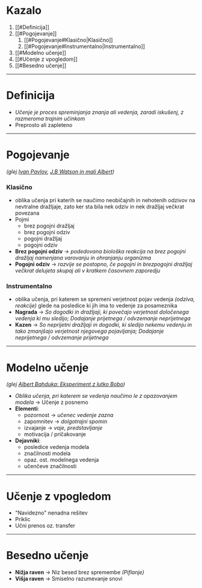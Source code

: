 # Kazalo
1. [[#Definicija]]
2. [[#Pogojevanje]]
	1. [[#Pogojevanje#Klasično|Klasično]]
	2. [[#Pogojevanje#Instrumentalno|Instrumentalno]]
3. [[#Modelno učenje]]
4. [[#Učenje z vpogledom]]
5. [[#Besedno učenje]]
---
# Definicija
- *Učenje je proces spreminjanja znanja ali vedenja, zaradi iskušenj, z razmeroma trajnim učinkom* 
- Preprosto ali zapleteno
---
# Pogojevanje
*(glej [Ivan Pavlov](https://sl.wikipedia.org/wiki/Ivan_Petrovi%C4%8D_Pavlov), [J.B Watson in mali Albert](https://www.youtube.com/watch?v=9hBfnXACsOI))* 
### Klasično
- oblika učenja pri katerih se naučimo neobičajnih in nehotenih odzivov na nevtralne dražljaje, zato ker sta bila nek odziv in nek dražljaj večkrat povezana
- Pojmi
	- brez pogojni dražljaj
	- brez pogojni odziv
	- pogojni dražljaj
	- pogojni odziv
- **Brez pogojni odziv** -> *podedovana biološka reakcija na brez pogojni dražljaj namenjana varovanju in ohranjanju organizma*
- **Pogojni odziv** -> *razvije se postopno, če pogojni in brezpogojni dražljaj večkrat delujeta skupaj ali v kratkem časovnem zaporedju*
### Instrumentalno
- oblika učenja, pri katerem se spremeni verjetnost pojav vedenja *(odziva, reakcije)* glede na posledice ki jih ima to vedenje za posameznika
- **Nagrada** -> *So dogodki in dražljaji, ki povečajo verjetnost določenega vedenja ki mu sledijo; Dodajanje prijetnega / odvzemanje neprijetnega*
- **Kazen** -> *So neprijetni dražljaji in dogodki, ki sledijo nekemu vedenju in tako zmanjšajo verjetnost njegovega pojavljanja; Dodajanje neprijetnega / odvzemanje prijetnega*
----
# Modelno učenje
*(glej [Albert Bahduka: Eksperiment z lutko Bobo](https://www.youtube.com/watch?v=eqNaLerMNOE))*
- *Oblika učenja, pri katerem se vedenja naučimo le z opazovanjem modela* -> Učenje z posnemo
- **Elementi**:
	- pozornost -> *učenec vedenje zazna*
	- zapomnitev -> *dolgotrajni spomin*
	- izvajanje -> *vaje, predstavljanje*
	- motivacija / pričakovanje
- **Dejavniki**:
	- posledice vedenja modela
	- značilnosti modela
	- opaz. ost. modelnega vedenja
	- učenčeve značilnosti
----
# Učenje z vpogledom
- "Navidezno" nenadna rešitev
- Priklic
- Učni prenos oz. transfer
---
# Besedno učenje
- **Nižja raven** -> Niz besed brez spremembe *(Piflanje)*
- **Višja raven** -> Smiselno razumevanje snovi